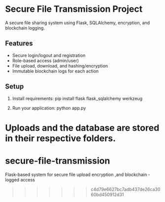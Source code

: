 # Secure File Transmission Project

A secure file sharing system using Flask, SQLAlchemy, encryption, and blockchain logging.

## Features

- Secure login/logout and registration
- Role-based access (admin/user)
- File upload, download, and hashing/encryption
- Immutable blockchain logs for each action

## Setup

1. Install requirements:
   pip install flask flask_sqlalchemy werkzeug

2. Run your application:
   python app.py

Uploads and the database are stored in their respective folders.
=======
# secure-file-transmission
Flask-based system for secure file upload encryption ,and blockchain -logged access
>>>>>>> c4d79e6627bc7adb437de26ca3060bd450912d31
